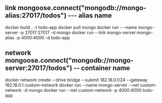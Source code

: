 ## link  mongoose.connect("mongodb://mongo-alias:27017/todos") --- alias name 
docker build . -t todo-app
docker pull mongo
docker run ---name mongo-server -p 27017:27017 -d mongo
docker run --link mongo-server:mongo-alias -p 4000:4000 -d todo-app

## network mongoose.connect("mongodb://mongo-server:27017/todos") -- container name
docker network create --drive bridge --submit 182.18.0.1/24 --gateway 182.18.0.1 custom-network
docker run --name mongo-server --net custom-network -d mongo
docker run --net custom-network -p 4000:4000 todo-app

